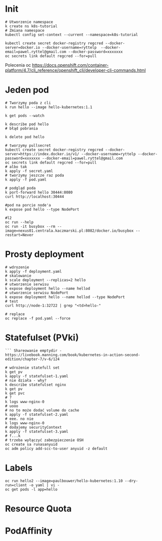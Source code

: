 # Init
```Shell
# Utworzenie namespace
k create ns k8s-tutorial
# Zmiana namespace   
kubectl config set-context --current --namespace=k8s-tutorial

kubectl create secret docker-registry regcred --docker-server=docker.io --docker-username=ryttelp  --docker-email=pawel.ryttel@gmail.com --docker-password=xxxxxxx
oc secrets link default regcred --for=pull
```
Polecenia oc
https://docs.openshift.com/container-platform/4.7/cli_reference/openshift_cli/developer-cli-commands.html

# Jeden pod
```
# Tworzymy poda z cli
k run hello --image hello-kubernetes:1.1

k get pods --watch

k describe pod hello
# błąd pobrania

k delete pod hello

# tworzymy pullsecret
kubectl create secret docker-registry regcred --docker-server=https://index.docker.io/v1/ --docker-username=ryttelp --docker-password=xxxxxxx --docker-email=pawel.ryttel@gmail.com
oc secrets link default regcred --for=pull
# albo tak
k apply -f secret.yaml 
# tworzymy jeszcze raz poda
k apply -f pod.yaml 

# podgląd poda
k port-forward hello 30444:8080
curl http://localhost:30444

#pod na porcie node'a
k expose pod hello --type NodePort  

#l2
oc run --help
oc run -it busybox --rm --image=nexus01.centrala.kaczmarski.pl:8082/docker.io/busybox --restart=Never
```
# Prosty deployment
```
# wdrozenie 
k apply -f deployment.yaml
# skalowanie
k scale deployment --replicas=2 hello
# utworzenie serwisu
k expose deployment hello --name hellod
# utworzenie serwisu NodePort
k expose deployment hello --name hellod --type NodePort
# test
curl http://node-1:32722 | grep "<td>hello-"

# replace
oc replace -f pod.yaml --force
```
# Statefulset (PVki)
``` https://livebook.manning.com/book/kubernetes-in-action-second-edition/chapter-7/v-6/13 - montowanie wolumenów
``` Shareowanie emptydir - https://livebook.manning.com/book/kubernetes-in-action-second-edition/chapter-7/v-6/124

# wdrożenie statefull set
k get pv
k apply -f statefulset-1.yaml
# nie działa - why?
k describe statefulset nginx
k get pv
k get pvc
# ?
k logs www-nginx-0
# uooo
# no to może dodać volume do cache
k apply -f statefulset-2.yaml
# eee. no nie
k logs www-nginx-0
# dodajemy securityContext
k apply -f statefulset-3.yaml
# f...k
# trzeba wyłączyć zabezpieczenie OSH
oc create sa runasanyuid 
oc adm policy add-scc-to-user anyuid -z default

```
# Labels
```
oc run hello2 --image=paulbouwer/hello-kubernetes:1.10 --dry-run=client -o yaml | vi -
oc get pods -l app=hello
```
# Resource Quota

# PodAffinity

